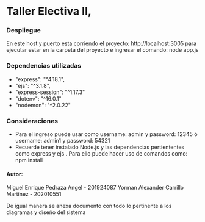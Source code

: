 # Taller Electiva II, 

### Despliegue

En este host y puerto esta corriendo el proyecto: http://localhost:3005
para ejecutar estar en la carpeta del proyecto e ingresar el comando: node app.js

### Dependencias utilizadas

- "express": "^4.18.1",
- "ejs": "^3.1.8",
- "express-session": "^1.17.3"
- "dotenv": "^16.0.1"
- "nodemon": "^2.0.22"

### Consideraciones
* Para el ingreso puede usar como username: admin y password: 12345 ó username: admin1 y password: 54321
* Recuerde tener instalado Node.js y las dependencias pertiententes como express y ejs . Para ello puede hacer uso de comandos como: npm install
 

#### Autor: 
Miguel Enrique Pedraza Angel - 201924087
Yorman Alexander Carrillo Martinez - 202010551

De igual manera se anexa documento con todo lo pertinente a los diagramas y diseño del sistema

